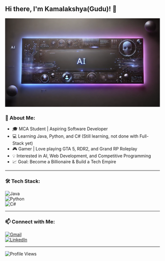## Hi there, I'm Kamalakshya(Gudu)! 👋

![Profile Banner](https://raw.githubusercontent.com/I-am-GuDu/I-am-GuDu/main/Pp.webp)


### 🚀 About Me:

- 🎓 MCA Student | Aspiring Software Developer  
- 💻 Learning Java, Python, and C# (Still learning, not done with Full-Stack yet)  
- 🎮 Gamer | Love playing GTA 5, RDR2, and Grand RP Roleplay  
- 💡 Interested in AI, Web Development, and Competitive Programming  
- 📈 Goal: Become a Billionaire & Build a Tech Empire  
<!-- A brief introduction about interests and aspirations -->

---

### 🛠️ Tech Stack:

<!-- Displaying badges for technologies I'm familiar with -->
![Java](https://img.shields.io/badge/Java-ED8B00?style=for-the-badge&logo=java&logoColor=white)  
![Python](https://img.shields.io/badge/Python-3776AB?style=for-the-badge&logo=python&logoColor=white)  
![C#](https://img.shields.io/badge/C%23-239120?style=for-the-badge&logo=c-sharp&logoColor=white)    

---

### 📫 Connect with Me:

[![Gmail](https://img.shields.io/badge/Gmail-D14836?style=for-the-badge&logo=gmail&logoColor=white)](mailto:gusu75531@gmail.com)  
[![LinkedIn](https://img.shields.io/badge/LinkedIn-0077B5?style=for-the-badge&logo=linkedin&logoColor=white)](https://www.linkedin.com/in/kamalakshya)

---

<!-- Profile views counter -->
![Profile Views](https://komarev.com/ghpvc/?username=Gudu&color=blue&style=flat-square)

